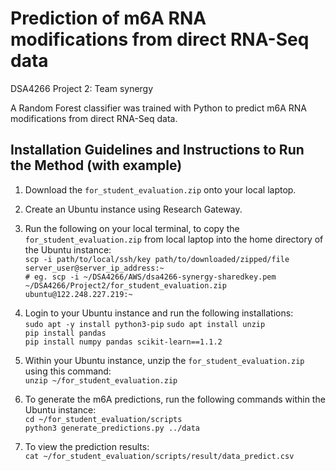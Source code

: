# Prediction of m6A RNA modifications from direct RNA-Seq data
DSA4266 Project 2: Team synergy

A Random Forest classifier was trained with Python to predict m6A RNA modifications from direct RNA-Seq data. 

## Installation Guidelines and Instructions to Run the Method (with example)
1. Download the `for_student_evaluation.zip` onto your local laptop. 
2. Create an Ubuntu instance using Research Gateway.
3. Run the following on your local terminal, to copy the `for_student_evaluation.zip` from local laptop into the home directory of the Ubuntu instance:  
`scp -i path/to/local/ssh/key path/to/downloaded/zipped/file server_user@server_ip_address:~`   
`# eg. scp -i ~/DSA4266/AWS/dsa4266-synergy-sharedkey.pem ~/DSA4266/Project2/for_student_evaluation.zip ubuntu@122.248.227.219:~`  

4. Login to your Ubuntu instance and run the following installations:  
`sudo apt -y install python3-pip`
`sudo apt install unzip`   
`pip install pandas`    
`pip install numpy pandas scikit-learn==1.1.2`  

6. Within your Ubuntu instance, unzip the `for_student_evaluation.zip` using this command:  
`unzip ~/for_student_evaluation.zip`  
   
7. To generate the m6A predictions, run the following commands within the Ubuntu instance:  
`cd ~/for_student_evaluation/scripts`  
`python3 generate_predictions.py ../data`  
8. To view the prediction results:  
`cat ~/for_student_evaluation/scripts/result/data_predict.csv`

